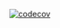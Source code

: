 [![codecov](https://codecov.io/github/hab1/huggg/branch/master/graph/badge.svg?token=8BVFWF5028)](https://codecov.io/github/hab1/huggg)

